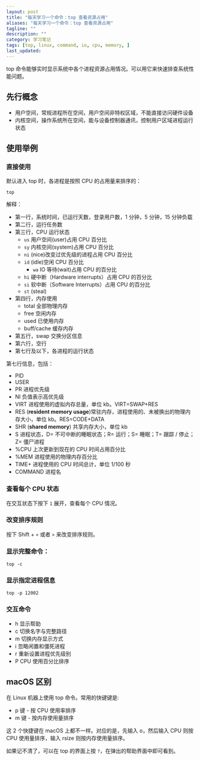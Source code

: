 ```yaml
---
layout: post
title: "每天学习一个命令：top 查看资源占用"
aliases: "每天学习一个命令：top 查看资源占用"
tagline: ""
description: ""
category: 学习笔记
tags: [top, linux, command, io, cpu, memory, ]
last_updated:
---
```



top 命令能够实时显示系统中各个进程资源占用情况。可以用它来快速排查系统性能问题。

## 先行概念

- 用户空间，常规进程所在空间，用户空间非特权区域，不能直接访问硬件设备
- 内核空间，操作系统所在空间，能与设备控制器通讯，控制用户区域进程运行状态

## 使用举例

### 直接使用

默认进入 top 时，各进程是按照 CPU 的占用量来排序的：

	top

解释：

- 第一行，系统时间，已运行天数，登录用户数，1 分钟，5 分钟，15 分钟负载
- 第二行，运行任务数
- 第三行，CPU 运行状态
	- `us` 用户空间(user)占用 CPU 百分比
	- `sy` 内核空间(system)占用 CPU 百分比
	- `ni` (nice)改变过优先级的进程占用 CPU 百分比
	- `id` (idle)空闲 CPU 百分比
       - `wa` IO 等待(wait)占用 CPU 的百分比
	- `hi` 硬中断（Hardware interrupts）占用 CPU 的百分比
	- `si` 软中断（Software Interrupts）占用 CPU 的百分比
	- `st` (steal)
- 第四行，内存使用
	- total 全部物理内存
	- free 空闲内存
	- used 已使用内存
	- buff/cache 缓存内存
- 第五行，swap 交换分区信息
- 第六行，空行
- 第七行及以下，各进程的运行状态

第七行信息，包括：

- PID
- USER
- PR 进程优先级
- NI 负值表示高优先级
- VIRT 进程使用的虚拟内存总量，单位 kb。VIRT=SWAP+RES
- RES (**resident memory usage**)常驻内存，进程使用的、未被换出的物理内存大小，单位 kb。RES=CODE+DATA
- SHR (**shared memory**) 共享内存大小，单位 kb
- S  进程状态，D= 不可中断的睡眠状态；R= 运行；S= 睡眠；T= 跟踪 / 停止；Z= 僵尸进程
- %CPU 上次更新到现在的 CPU 时间占用百分比
- %MEM 进程使用的物理内存百分比
- TIME+ 进程使用的 CPU 时间总计，单位 1/100 秒
- COMMAND 进程名

### 查看每个 CPU 状态
在交互状态下按下 `1` 展开，查看每个 CPU 情况。

### 改变排序规则
按下 Shift + `<` 或者 `>` 来改变排序规则。

### 显示完整命令：

	top -c

### 显示指定进程信息

	top -p 12002

### 交互命令

- h 显示帮助
- c 切换名字与完整路径
- m 切换内存显示方式
- i 忽略闲置和僵死进程
- r 重新设置进程优先级别
- P CPU 使用百分比排序



## macOS 区别
在 Linux 机器上使用 top 命令。常用的快键键是:

 * p 键 - 按 CPU 使用率排序
 * m 键 - 按内存使用量排序

这 2 个快捷键在 macOS 上都不一样。对应的是，先输入 o，然后输入 CPU 则按 CPU 使用量排序，输入 rsize 则按内存使用量排序。

如果记不清了，可以在 top 的界面上按 `?`，在弹出的帮助界面中即可看到。
